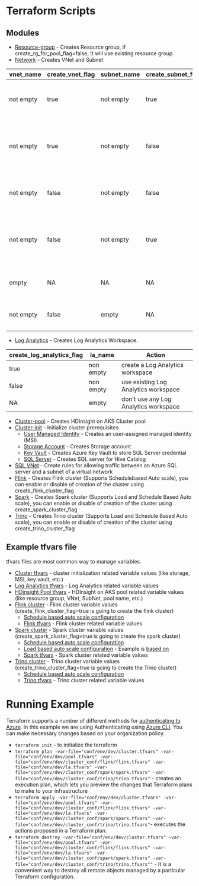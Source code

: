 # Terraform Scripts

## Modules
   - [Resource-group](./terraform/modules/resource-group/main.tf) - Creates Resource group, if create_rg_for_pool_flag=false, It will use existing resource group.
   - [Network](./terraform/modules/network/main.tf) - Creates VNet and Subnet

   | vnet_name  |create_vnet_flag|subnet_name|create_subnet_flag|Action                      |
   |------------|----------------|-----------|------------------|----------------------------|
   |not empty   |            true|not empty  |              true|create a new Vnet and Subnet|
   |not empty   |            true|not empty  |             false|create a new Vnet and use existing Subnet|
   |not empty   |           false|not empty  |             false|use existing Vnet and Subnet|
   |not empty   |           false|not empty  |              true|use existing Vnet and create a new Subnet|
   |empty       |              NA|NA         |                NA|No VNet and SubNet|
   |not empty   |           false|empty      |                NA|No VNet and SubNet|
   - [Log Analytics](./terraform/modules/log-analytics/main.tf) - Creates Log Analytics Workspace.   
   
   | create_log_analytics_flag  |la_name  |Action                      |
   |----------------------------|-------  |----------------------------|
   |true                        |non empty|create a Log Analytics workspace|
   |false                       |non empty|use existing Log Analytics workspace|
   |NA                          |empty    |don't use any Log Analytics workspace|
   
   - [Cluster-pool](./terraform/modules/cluster-pool/main.tf) - Creates HDInsight on AKS Cluster pool
   - [Cluster-init](./terraform/modules/cluster-init/main.tf) - Initialize cluster prerequisites
      - [User Managed Identity](./terraform/modules/identity/main.tf) - Creates an user-assigned managed identity (MSI)
      - [Storage Account](./terraform/modules/storage/main.tf) - Creates Storage account
      - [Key Vault](./terraform/modules/key-vault/main.tf) - Creates Azure Key Vault to store SQL Server credential
      - [SQL Server](./terraform/modules/sql-database/main.tf) - Creates SQL server for Hive Catalog
  - [SQL VNet](./terraform/modules/sql-vnet/main.tf) - Create rules for allowing traffic between an Azure SQL server and a subnet of a virtual network
  - [Flink](./terraform/modules/flink/main.tf) - Creates Flink cluster (Supports Schedulebased Auto scale), you can enable or disable of creation of the cluster using create_flink_cluster_flag
  - [Spark](./terraform/modules/spark/main.tf) - Creates Spark cluster (Supports Load and Schedule Based Auto scale), you can enable or disable of creation of the cluster using create_spark_cluster_flag
  - [Trino](./terraform/modules/trino/main.tf) - Creates Trino cluster (Supports Load and Schedule Based Auto scale), you can enable or disable of creation of the cluster using create_trino_cluster_flag
  
## Example tfvars file
 tfvars files are most common way to manage variables. 
- [Cluster tfvars](./terraform/conf/env/dev/cluster.tfvars) -  cluster initialization related variable values (like storage, MSI, key vault, etc.)
- [Log Analytics tfvars](./terraform/conf/env/dev/la.tfvars) -  Log Analytics related variable values
- [HDinsight Pool tfvars](./terraform/conf/env/dev/pool.tfvars) -  HDInsight on AKS pool related variable values (like resource group, VNet, SubNet, pool name, etc.)
- [Flink cluster](./terraform/conf/env/dev/cluster_conf/flink/) -  Flink cluster variable values (create_flink_cluster_flag=true is going to create the flink cluster)
   - [Schedule based auto scale configuration](./terraform/conf/env/dev/cluster_conf/flink/flink_ScheduleBased_auto_scale_config.json) 
   - [Flink tfvars](./terraform/conf/env/dev/cluster_conf/flink/flink.tfvars) - Flink cluster related variable values
- [Spark cluster](./terraform/conf/env/dev/cluster_conf/spark/) -  Spark cluster variable values (create_spark_cluster_flag=true is going to create the spark cluster)
   - [Schedule based auto scale configuration](./terraform/conf/env/dev/cluster_conf/spark/spark_ScheduleBased_auto_scale_config.json) 
   - [Load based auto scale configuration](./terraform/conf/env/dev/cluster_conf/spark/spark_LoadBased_autoscale_config.json) - Example is [based on](./terraform/conf/env/dev/cluster_conf/spark/loadbased_example.png)  
   - [Spark tfvars](./terraform/conf/env/dev/cluster_conf/spark/spark.tfvars) - Spark cluster related variable values
- [Trino cluster](./terraform/conf/env/dev/cluster_conf/trino/) -  Trino cluster variable values (create_trino_cluster_flag=true is going to create the Trino cluster)
   - [Schedule based auto scale configuration](./terraform/conf/env/dev/cluster_conf/trino/trino_schedulebased_auto_scale_config.json) 
   - [Trino tfvars](./terraform/conf/env/dev/cluster_conf/trino/trino.tfvars) - Trino cluster related variable values

# Running Example

Terraform supports a number of different methods for [authenticating to Azure](https://registry.terraform.io/providers/hashicorp/azurerm/latest/docs). In this example we are using Authenticating using [Azure CLI](https://registry.terraform.io/providers/hashicorp/azurerm/latest/docs/guides/azure_cli). You can make necessary changes based on your organization policy.

- `terraform init` - to initialize the terraform
- `terraform plan -var-file="conf/env/dev/cluster.tfvars" -var-file="conf/env/dev/pool.tfvars" -var-file="conf/env/dev/cluster_conf/flink/flink.tfvars" -var-file="conf/env/dev/la.tfvars" -var-file="conf/env/dev/cluster_conf/spark/spark.tfvars" -var-file="conf/env/dev/cluster_conf/trino/trino.tfvars"` - creates an execution plan, which lets you preview the changes that Terraform plans to make to your infrastructure
- `terraform apply -var-file="conf/env/dev/cluster.tfvars" -var-file="conf/env/dev/pool.tfvars" -var-file="conf/env/dev/cluster_conf/flink/flink.tfvars" -var-file="conf/env/dev/la.tfvars" -var-file="conf/env/dev/cluster_conf/spark/spark.tfvars" -var-file="conf/env/dev/cluster_conf/trino/trino.tfvars"`- executes the actions proposed in a Terraform plan.
- `terraform destroy -var-file="conf/env/dev/cluster.tfvars" -var-file="conf/env/dev/pool.tfvars" -var-file="conf/env/dev/cluster_conf/flink/flink.tfvars" -var-file="conf/env/dev/la.tfvars" -var-file="conf/env/dev/cluster_conf/spark/spark.tfvars" -var-file="conf/env/dev/cluster_conf/trino/trino.tfvars""` - It is a convenient way to destroy all remote objects managed by a particular Terraform configuration.
